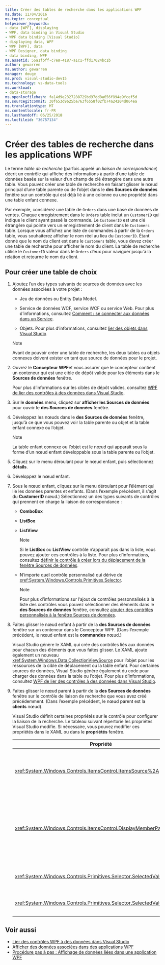 ```yaml
---
title: Créer des tables de recherche dans les applications WPF
ms.date: 11/04/2016
ms.topic: conceptual
helpviewer_keywords:
- data [WPF], displaying
- WPF, data binding in Visual Studio
- WPF data binding [Visual Studio]
- displaying data, WPF
- WPF [WPF], data
- WPF Designer, data binding
- data binding, WPF
ms.assetid: 56a1fbff-c7e8-4187-a1c1-ffd17024bc1b
author: gewarren
ms.author: gewarren
manager: douge
ms.prod: visual-studio-dev15
ms.technology: vs-data-tools
ms.workload:
- data-storage
ms.openlocfilehash: fa14d9e2327288729bd97dd8a656f894e9fcef5d
ms.sourcegitcommit: 30f653d9625ba763f6b58f02fb74a24204d064ea
ms.translationtype: MT
ms.contentlocale: fr-FR
ms.lasthandoff: 06/25/2018
ms.locfileid: "36757134"
---
```

# <a name="create-lookup-tables-in-wpf-applications"></a>Créer des tables de recherche dans les applications WPF
Le terme *table de recherche* (parfois appelé un *liaison de correspondance*) décrit un contrôle qui affiche des informations à partir d’une table de données basée sur la valeur d’un champ de clé étrangère dans une autre table. Vous pouvez créer une table de recherche en faisant glisser le nœud principal d’une table parente ou de l’objet dans le **des Sources de données** fenêtre sur un contrôle qui est déjà lié à une colonne ou une propriété dans une table enfant connexe.

Par exemple, considérez une table de `Orders` dans une base de données de ventes. Chaque enregistrement dans le `Orders` table inclut un `CustomerID` qui indique le client ayant passé la commande. Le `CustomerID` est une clé étrangère qui pointe vers un enregistrement de client dans le `Customers` table. Lorsque vous affichez une liste de commandes à partir de la `Orders` table, vous souhaiterez afficher le nom réel au lieu du `CustomerID`. Étant donné que le nom du client est dans le `Customers` table, vous devez créer une table de recherche pour afficher le nom du client. La table de recherche utilise le `CustomerID` valeur dans le `Orders` d’eux pour naviguer jusqu'à la relation et retourne le nom du client.

## <a name="to-create-a-lookup-table"></a>Pour créer une table de choix

1.  Ajoutez l’un des types suivants de sources de données avec les données associées à votre projet :

    -   Jeu de données ou Entity Data Model.

    -   Service de données WCF, service WCF ou service Web. Pour plus d’informations, consultez [Comment : se connecter aux données dans un Service](../data-tools/how-to-connect-to-data-in-a-service.md).

    -   Objets. Pour plus d’informations, consultez [lier des objets dans Visual Studio](bind-objects-in-visual-studio.md).

    > [!NOTE]
    >  Avant de pouvoir créer une table de recherche, les deux tables ou objets connexes doivent exister en tant que source de données pour le projet.

2.  Ouvrez le **Concepteur WPF**et vous assurer que le concepteur contient un conteneur qui est une cible de dépôt valide pour les éléments dans le **Sources de données** fenêtre.

     Pour plus d’informations sur les cibles de dépôt valides, consultez [WPF de lier des contrôles à des données dans Visual Studio](../data-tools/bind-wpf-controls-to-data-in-visual-studio.md).

3.  Sur le **données** menu, cliquez sur **afficher les Sources de données** pour ouvrir le **des Sources de données** fenêtre.

4.  Développez les nœuds dans le **des Sources de données** fenêtre, jusqu'à ce que vous pouvez voir la table parente ou objet et la table enfant connexe ou l’objet.

    > [!NOTE]
    >  La table enfant connexe ou l’objet est le nœud qui apparaît sous la forme d’un nœud enfant développable sous la table parente ou l’objet.

5.  Cliquez sur le menu déroulant pour le nœud enfant, puis sélectionnez **détails**.

6.  Développez le nœud enfant.

7.  Sous le nœud enfant, cliquez sur le menu déroulant pour l’élément qui lie les données parentes et enfants. (Dans l’exemple précédent, il s’agit du **CustomerID** nœud.) Sélectionnez un des types suivants de contrôles qui prennent en charge la liaison de correspondance :

    -   **ComboBox**

    -   **ListBox**

    -   **ListView**

        > [!NOTE]
        >  Si le **ListBox** ou **ListView** contrôle n’apparaît pas dans la liste, vous pouvez ajouter ces contrôles à la liste. Pour plus d’informations, consultez [définir le contrôle à créer lors du déplacement de la fenêtre Sources de données](../data-tools/set-the-control-to-be-created-when-dragging-from-the-data-sources-window.md).

    -   N’importe quel contrôle personnalisé qui dérive de <xref:System.Windows.Controls.Primitives.Selector>.

        > [!NOTE]
        >  Pour plus d’informations sur l’ajout de contrôles personnalisés à la liste des contrôles vous pouvez sélectionner des éléments dans le **des Sources de données** fenêtre, consultez [ajouter des contrôles personnalisés à la fenêtre Sources de données](../data-tools/add-custom-controls-to-the-data-sources-window.md).

8.  Faites glisser le nœud enfant à partir de la **des Sources de données** fenêtre sur un conteneur dans le Concepteur WPF. (Dans l’exemple précédent, le nœud enfant est la **commandes** nœud.)

     Visual Studio génère le XAML qui crée des contrôles liés aux données pour chacun des éléments que vous faites glisser. Le XAML ajoute également un nouveau <xref:System.Windows.Data.CollectionViewSource> pour l’objet pour les ressources de la cible de déplacement ou la table enfant. Pour certaines sources de données, Visual Studio génère également du code pour charger des données dans la table ou l’objet. Pour plus d’informations, consultez [WPF de lier des contrôles à des données dans Visual Studio](../data-tools/bind-wpf-controls-to-data-in-visual-studio.md).

9. Faites glisser le nœud parent à partir de la **des Sources de données** fenêtre sur le contrôle de liaison de recherche que vous avez créé précédemment. (Dans l’exemple précédent, le nœud parent est la **clients** nœud).

     Visual Studio définit certaines propriétés sur le contrôle pour configurer la liaison de la recherche. Le tableau suivant répertorie les propriétés Visual Studio modifie. Si nécessaire, vous pouvez modifier ces propriétés dans le XAML ou dans le **propriétés** fenêtre.

    |Propriété|Explication du paramètre|
    |--------------|----------------------------|
    |<xref:System.Windows.Controls.ItemsControl.ItemsSource%2A>|Cette propriété spécifie la collection ou liaison qui est utilisée pour obtenir les données qui s’affiche dans le contrôle. Visual Studio définit cette propriété sur le <xref:System.Windows.Data.CollectionViewSource> pour les données parent que vous avez fait glisser vers le contrôle.|
    |<xref:System.Windows.Controls.ItemsControl.DisplayMemberPath%2A>|Cette propriété spécifie le chemin d’accès de l’élément de données qui s’affiche dans le contrôle. Visual Studio définit cette propriété pour la première colonne ou propriété dans les données parent, après la clé primaire, ce qui a un type de données de chaîne.<br /><br /> Si vous souhaitez afficher une autre colonne ou une propriété dans les données parentes, modifiez cette propriété pour le chemin d’accès d’une autre propriété.|
    |<xref:System.Windows.Controls.Primitives.Selector.SelectedValue%2A>|Visual Studio lie cette propriété à la colonne ou la propriété des données enfant que vous avez fait glisser vers le concepteur. Il s’agit de la clé étrangère aux données parent.|
    |<xref:System.Windows.Controls.Primitives.Selector.SelectedValuePath%2A>|Visual Studio définit cette propriété sur le chemin d’accès de la colonne ou propriété des données enfant qui sont la clé étrangère aux données parent.|

## <a name="see-also"></a>Voir aussi

- [Lier des contrôles WPF à des données dans Visual Studio](../data-tools/bind-wpf-controls-to-data-in-visual-studio.md)
- [Afficher des données associées dans des applications WPF](../data-tools/display-related-data-in-wpf-applications.md)
- [Procédure pas à pas : Affichage de données liées dans une application WPF](../data-tools/display-related-data-in-wpf-applications.md)